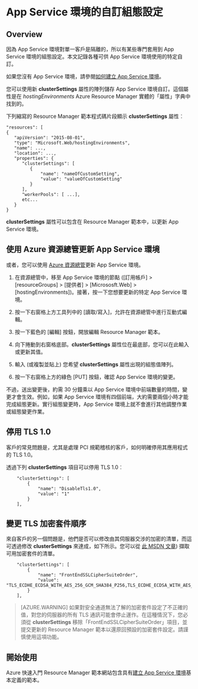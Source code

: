 <properties
	pageTitle="App Service 環境的自訂設定"
	description="App Service 環境的自訂組態設定"
	services="app-service"
	documentationCenter=""
	authors="stefsch"
	manager="nirma"
	editor=""/>

<tags
	ms.service="app-service"
	ms.workload="na"
	ms.tgt_pltfrm="na"
	ms.devlang="na"
	ms.topic="article"
	ms.date="08/22/2016"
	ms.author="stefsch"/>

# App Service 環境的自訂組態設定

## Overview ##
因為 App Service 環境對單一客戶是隔離的，所以有某些專門套用到 App Service 環境的組態設定。本文記錄各種可供 App Service 環境使用的特定自訂。

如果您沒有 App Service 環境，請參閱[如何建立 App Service 環境](app-service-web-how-to-create-an-app-service-environment.md)。

您可以使用新 **clusterSettings** 屬性的陣列儲存 App Service 環境自訂。這個屬性是在 *hostingEnvironments* Azure Resource Manager 實體的「屬性」字典中找到的。

下列縮寫的 Resource Manager 範本程式碼片段顯示 **clusterSettings** 屬性︰


    "resources": [
    {
       "apiVersion": "2015-08-01",
       "type": "Microsoft.Web/hostingEnvironments",
       "name": ...,
       "location": ...,
       "properties": {
          "clusterSettings": [
             {
                 "name": "nameOfCustomSetting",
                 "value": "valueOfCustomSetting"
             }
          ],
          "workerPools": [ ...],
          etc...
       }
    }

**clusterSettings** 屬性可以包含在 Resource Manager 範本中，以更新 App Service 環境。

## 使用 Azure 資源總管更新 App Service 環境
或者，您可以使用 [Azure 資源總管](https://resources.azure.com)更新 App Service 環境。

1. 在資源總管中，移至 App Service 環境的節點 ([訂用帳戶] > [resourceGroups] > [提供者] > [Micrososft.Web] > [hostingEnvironments])。接著，按一下您想要更新的特定 App Service 環境。

2. 按一下右窗格上方工具列中的 [讀取/寫入]，允許在資源總管中進行互動式編輯。

3. 按一下藍色的 [編輯] 按鈕，開放編輯 Resource Manager 範本。

4. 向下捲動到右窗格底部。**clusterSettings** 屬性位在最底部，您可以在此輸入或更新其值。

5. 輸入 (或複製並貼上) 您希望 **clusterSettings** 屬性出現的組態值陣列。

6. 按一下右窗格上方的綠色 [PUT] 按鈕，確認 App Service 環境的變更。

不過，送出變更後，約需 30 分鐘乘以 App Service 環境中前端數量的時間，變更才會生效。例如，如果 App Service 環境有四個前端，大約需要兩個小時才能完成組態更新。實行組態變更時，App Service 環境上就不會進行其他調整作業或組態變更作業。

## 停用 TLS 1.0 ##
客戶的常見問題是，尤其是處理 PCI 規範稽核的客戶，如何明確停用其應用程式的 TLS 1.0。

透過下列 **clusterSettings** 項目可以停用 TLS 1.0︰

        "clusterSettings": [
            {
                "name": "DisableTls1.0",
                "value": "1"
            }
        ],

## 變更 TLS 加密套件順序 ##
來自客戶的另一個問題是，他們是否可以修改由其伺服器交涉的加密的清單，而這可透過修改 **clusterSettings** 來達成，如下所示。您可以從 [此 MSDN 文章](https://msdn.microsoft.com/library/windows/desktop/aa374757(v=vs.85).aspx)) 擷取可用加密套件的清單。

        "clusterSettings": [
            {
                "name": "FrontEndSSLCipherSuiteOrder",
                "value": "TLS_ECDHE_ECDSA_WITH_AES_256_GCM_SHA384_P256,TLS_ECDHE_ECDSA_WITH_AES_128_GCM_SHA256_P256,TLS_ECDHE_RSA_WITH_AES_256_CBC_SHA384_P256,TLS_ECDHE_RSA_WITH_AES_128_CBC_SHA256_P256,TLS_ECDHE_RSA_WITH_AES_256_CBC_SHA_P256,TLS_ECDHE_RSA_WITH_AES_128_CBC_SHA_P256"
            }
        ],

> [AZURE.WARNING]  如果對安全通道無法了解的加密套件設定了不正確的值，對您的伺服器的所有 TLS 通訊可能會停止運作。在這種情況下，您必須從 **clusterSettings** 移除「FrontEndSSLCipherSuiteOrder」項目，並提交更新的 Resource Manager 範本以還原回預設的加密套件設定。請謹慎使用這項功能。

## 開始使用
Azure 快速入門 Resource Manager 範本網站包含具有[建立 App Service 環境](https://azure.microsoft.com/documentation/templates/201-web-app-ase-create/)基本定義的範本。


<!-- LINKS -->

<!-- IMAGES -->

<!---HONumber=AcomDC_0824_2016-->